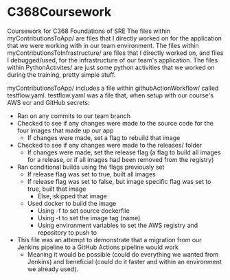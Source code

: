 # C368Coursework
Coursework for C368 Foundations of SRE
The files within myContributionsToApp/ are files that I directly worked on for the application that we were working with in our team environment.
The files within myContributionsToInfrastructure/ are files that I directly worked on, and files I debugged/used, for the infrastructure of our team's application.
The files within PythonActivites/ are just some python activities that we worked on during the training, pretty simple stuff.


myContributionsToApp/ includes a file within githubActionWorkflow/ called testflow.yaml.
testflow.yaml was a file that, when setup with our course's AWS ecr and GitHub secrets:
- Ran on any commits to our team branch
- Checked to see if any changes were made to the source code for the four images that made up our app
    - If changes were made, set a flag to rebuild that image
- Checked to see if any changes were made to the releases/ folder
    - If changes were made, set the release flag (a flag to build all images for a release, or if all images had been removed from the registry)
- Ran conditional builds using the flags previously set
    - If release flag was set to true, built all images
    - If release flag was set to false, but image specific flag was set to true, built that image
        - Else, skipped that image
    - Used docker to build the image
        - Using -f to set source dockerfile
        - Using -t to set the image tag (name)
        - Using environment variables to set the AWS registry and repository to push to
- This file was an attempt to demonstrate that a migration from our Jenkins pipeline to a GitHub Actions pipeline would work
    - Meaning it would be possible (could do everything we wanted from Jenkins) and beneficial (could do it faster and within an environment we already used).

